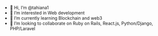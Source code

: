 - 👋 Hi, I’m @tahiana1
- 👀 I’m interested in Web development
- 🌱 I’m currently learning Blockchain and web3
- 💞️ I’m looking to collaborate on Ruby on Rails, React.js, Python/Django, PHP/Laravel
